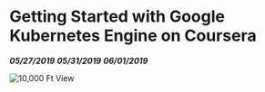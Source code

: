 # Getting Started with Google Kubernetes Engine on Coursera
_**05/27/2019**_
_**05/31/2019**_
_**06/01/2019**_

![10,000 Ft View](10k_ft_view.jpg)
